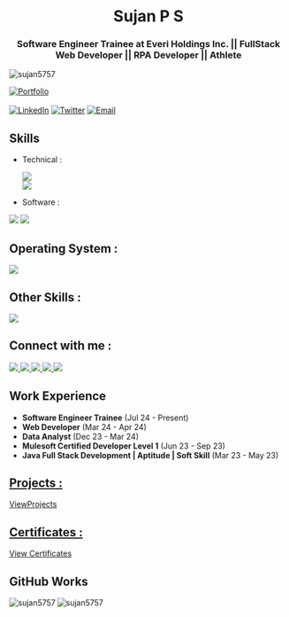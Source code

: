 <h1 align="center">Sujan P S</h1>
<h3 align="center">Software Engineer Trainee at Everi Holdings Inc. || FullStack Web Developer || RPA Developer || Athlete </h3>

<p align="left"> <img src="https://komarev.com/ghpvc/?username=sujan5757&label=Profile%20views&color=0e75b6&style=flat" alt="sujan5757" /> </p>

[![Portfolio](https://img.shields.io/badge/PersonalWebsite-blue)](https://sujanpsportfolio.netlify.app/) <br> <br> 
[![LinkedIn](https://img.shields.io/badge/LinkedIn-SujanPS-blue)](https://www.linkedin.com/in/sujan-p-s-4a0415225/)
[![Twitter](https://img.shields.io/badge/Twitter-Sujan_____-blue)](https://twitter.com/Sujan_____)
[![Email](https://img.shields.io/badge/Email-sujanmayra6362%40gmail.com-blue)](mailto:sujanmayra6362@gmail.com)

## Skills

- Technical :
  <p>
  <a>
    <img src="https://go-skill-icons.vercel.app/api/icons?i=html,css,js,angular,dotnet,electron,sqlserver" />
    <br>
    <img src="https://go-skill-icons.vercel.app/api/icons?i=cs,c,java,mysql,python,typescript,sqlite,bootstrap" />

  </a>
</p>



- Software :
<p>
    <a>
          <img src="https://go-skill-icons.vercel.app/api/icons?i=github,git,postman,azuredevops,swagger,vscode,visualstudio"/>
  </a>
      <a>
          <img src="https://go-skill-icons.vercel.app/api/icons?i=ubuntu,netlify,figma,uipath,canva,codepen,eclipse,jupyter"/>
  </a>
</p>

## Operating System :

<p>
    <a>
          <img src="https://go-skill-icons.vercel.app/api/icons?i=windows,linux" />
  </a>
</p>

## Other Skills :
<p>
    <a>
          <img src="https://go-skill-icons.vercel.app/api/icons?i=excel,powerpoint,word" />
  </a>
</p>

## Connect with me :

<p>
    <a href="">
          <img src="https://go-skill-icons.vercel.app/api/icons?i=linkedin" />
  </a>
     <a href="">
          <img src="https://go-skill-icons.vercel.app/api/icons?i=gmail" />
  </a>
     <a href="">
          <img src="https://go-skill-icons.vercel.app/api/icons?i=x" />
  </a>
     <a href="">
          <img src="https://go-skill-icons.vercel.app/api/icons?i=instagram" />
  </a>
       <a href="">
          <img src="https://go-skill-icons.vercel.app/api/icons?i=discord" />
  </a>
</p>



## Work Experience

<ul>
  <li> <b>Software Engineer Trainee</b> (Jul 24 - Present)</li>
  <li> <b>Web Developer</b> (Mar 24 - Apr 24)</li>
  <li> <b>Data Analyst</b> (Dec 23 - Mar 24)</li>
  <li> <b>Mulesoft Certified Developer Level 1</b> (Jun 23 - Sep 23)</li>
  <li> <b>Java Full Stack Development | Aptitude | Soft Skill</b> (Mar 23 - May 23)</li>
</ul>



## [Projects :](https://projectstorage.netlify.app/)

[ViewProjects](https://projectstorage.netlify.app/?)

## [Certificates :](https://www.linkedin.com/in/sujan-p-s-4a0415225/details/certifications/)

[View Certificates](https://www.linkedin.com/in/sujan-p-s-4a0415225/details/certifications/)

## GitHub Works

<p><img align="left" src="https://github-readme-stats.vercel.app/api/top-langs?username=sujan5757&show_icons=true&locale=en&layout=compact" alt="sujan5757" /></p>

<p><img align="center" src="https://github-readme-streak-stats.herokuapp.com/?user=sujan5757&" alt="sujan5757" /></p>
